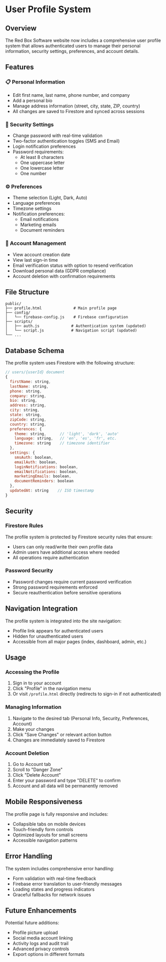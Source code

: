 # User Profile System

## Overview

The Red Box Software website now includes a comprehensive user profile system that allows authenticated users to manage their personal information, security settings, preferences, and account details.

## Features

### 📋 Personal Information

- Edit first name, last name, phone number, and company
- Add a personal bio
- Manage address information (street, city, state, ZIP, country)
- All changes are saved to Firestore and synced across sessions

### 🔐 Security Settings

- Change password with real-time validation
- Two-factor authentication toggles (SMS and Email)
- Login notification preferences
- Password requirements:
  - At least 8 characters
  - One uppercase letter
  - One lowercase letter
  - One number

### ⚙️ Preferences

- Theme selection (Light, Dark, Auto)
- Language preferences
- Timezone settings
- Notification preferences:
  - Email notifications
  - Marketing emails
  - Document reminders

### 👤 Account Management

- View account creation date
- View last sign-in time
- Email verification status with option to resend verification
- Download personal data (GDPR compliance)
- Account deletion with confirmation requirements

## File Structure

```
public/
├── profile.html              # Main profile page
├── config/
│   └── firebase-config.js    # Firebase configuration
├── scripts/
│   ├── auth.js              # Authentication system (updated)
│   └── script.js            # Navigation script (updated)
└── ...
```

## Database Schema

The profile system uses Firestore with the following structure:

```javascript
// users/{userId} document
{
  firstName: string,
  lastName: string,
  phone: string,
  company: string,
  bio: string,
  address: string,
  city: string,
  state: string,
  zipCode: string,
  country: string,
  preferences: {
    theme: string,      // 'light', 'dark', 'auto'
    language: string,   // 'en', 'es', 'fr', etc.
    timezone: string    // timezone identifier
  },
  settings: {
    smsAuth: boolean,
    emailAuth: boolean,
    loginNotifications: boolean,
    emailNotifications: boolean,
    marketingEmails: boolean,
    documentReminders: boolean
  },
  updatedAt: string    // ISO timestamp
}
```

## Security

### Firestore Rules

The profile system is protected by Firestore security rules that ensure:

- Users can only read/write their own profile data
- Admin users have additional access where needed
- All operations require authentication

### Password Security

- Password changes require current password verification
- Strong password requirements enforced
- Secure reauthentication before sensitive operations

## Navigation Integration

The profile system is integrated into the site navigation:

- Profile link appears for authenticated users
- Hidden for unauthenticated users
- Accessible from all major pages (index, dashboard, admin, etc.)

## Usage

### Accessing the Profile

1. Sign in to your account
2. Click "Profile" in the navigation menu
3. Or visit `/profile.html` directly (redirects to sign-in if not authenticated)

### Managing Information

1. Navigate to the desired tab (Personal Info, Security, Preferences, Account)
2. Make your changes
3. Click "Save Changes" or relevant action button
4. Changes are immediately saved to Firestore

### Account Deletion

1. Go to Account tab
2. Scroll to "Danger Zone"
3. Click "Delete Account"
4. Enter your password and type "DELETE" to confirm
5. Account and all data will be permanently removed

## Mobile Responsiveness

The profile page is fully responsive and includes:

- Collapsible tabs on mobile devices
- Touch-friendly form controls
- Optimized layouts for small screens
- Accessible navigation patterns

## Error Handling

The system includes comprehensive error handling:

- Form validation with real-time feedback
- Firebase error translation to user-friendly messages
- Loading states and progress indicators
- Graceful fallbacks for network issues

## Future Enhancements

Potential future additions:

- Profile picture upload
- Social media account linking
- Activity logs and audit trail
- Advanced privacy controls
- Export options in different formats
